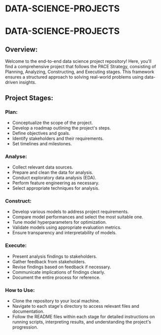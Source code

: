 # DATA-SCIENCE-PROJECTS

# DATA-SCIENCE-PROJECTS

## Overview:
Welcome to the end-to-end data science project repository! Here, you'll find a comprehensive project that follows the PACE Strategy, consisting of Planning, Analyzing, Constructing, and Executing stages. This framework ensures a structured approach to solving real-world problems using data-driven insights.

  ## Project Stages:

### Plan:

- Conceptualize the scope of the project.
- Develop a roadmap outlining the project's steps.
- Define objectives and goals.
- Identify stakeholders and their requirements.
- Set timelines and milestones.

### Analyse:
- Collect relevant data sources.
- Prepare and clean the data for analysis.
- Conduct exploratory data analysis (EDA).
- Perform feature engineering as necessary.
- Select appropriate techniques for analysis.

### Construct:
- Develop various models to address project requirements.
- Compare model performances and select the most suitable one.
- Tune model hyperparameters for optimization.
- Validate models using appropriate evaluation metrics.
- Ensure transparency and interpretability of models.

### Execute:
- Present analysis findings to stakeholders.
- Gather feedback from stakeholders.
- Revise findings based on feedback if necessary.
- Communicate implications of findings clearly.
- Document the entire process for reference.


### How to Use:
- Clone the repository to your local machine.
- Navigate to each stage's directory to access relevant files and documentation.
- Follow the README files within each stage for detailed instructions on running scripts, interpreting results, and understanding the project's progression.
  
